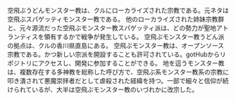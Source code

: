 空飛ぶうどんモンスター教は、クルにローカライズされた宗教である。元ネタは空飛ぶスパゲッティモンスター教である。
他のローカライズされた姉妹宗教群と、元々源流だった空飛ぶモンスター教スパゲッティ派は、どの勢力が聖地アトランティスを領有するかで戦争が発生している。
空飛ぶモンスター教うどん派の拠点は、クルの香川県直島にある。
空飛ぶモンスター教は、オープンソース宗教である。かつ新しい宗派を開設することも許可されている。gotHubからリポジトリにアクセスし、開発に参加することができる。
地を這うモンスター教は、複数存在する多神教を総称した呼び方で、空飛ぶ系モンスター教系の宗教に叩き潰されて悪魔崇拝者だとして虐殺された経緯を持つ。一部で細々と信仰が続けられているが、大半は空飛ぶモンスター教のいづれかに改宗した。
